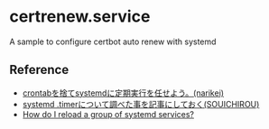 # certrenew.service
A sample to configure certbot auto renew with systemd

## Reference
- [crontabを捨てsystemdに定期実行を任せよう。(narikei)](https://qiita.com/narikei/items/ca4823c7f6790f0cbe0b)
- [systemd .timerについて調べた事を記事にしておく(SOUICHIROU)](https://www.souichi.club/raspberrypi/systemd-timer/#OnCalendar)
- [How do I reload a group of systemd services?](https://unix.stackexchange.com/questions/334471/how-do-i-reload-a-group-of-systemd-services)
